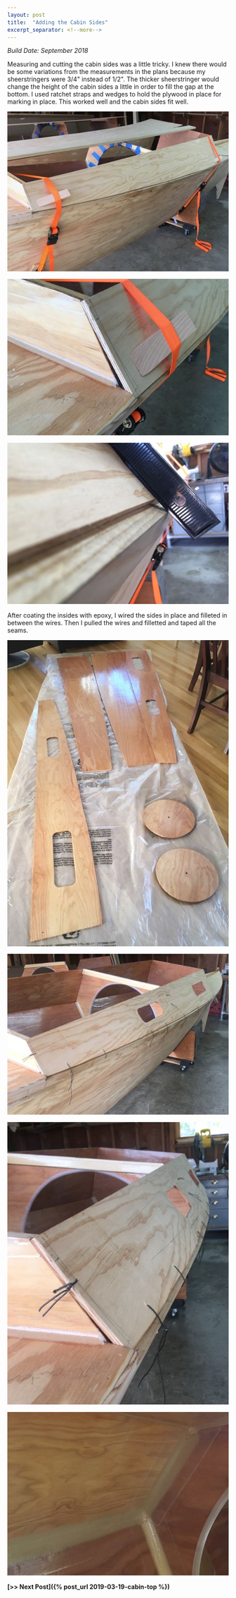 ```yaml
---
layout: post
title:  "Adding the Cabin Sides"
excerpt_separator: <!--more-->
---
```


*Build Date: September 2018*

Measuring and cutting the cabin sides was a little tricky. I knew there would be some variations from the measurements in the plans because my sheerstringers were 3/4" instead of 1/2". The thicker sheerstringer would change the height of the cabin sides a little in order to fill the gap at the bottom. I used ratchet straps and wedges to hold the plywood in place for marking in place. This worked well and the cabin sides fit well.

<!--more-->

![Fitting Cabinside](/assets/images/cabin-1-fitting-1.jpg)

![Fitting Cabinside](/assets/images/cabin-1-fitting-2.jpg)

![Making Sure Angle of Side Is Correct at Sheerstringer](/assets/images/cabin-1-bevel.jpg)

After coating the insides with epoxy, I wired the sides in place and filleted in between the wires. Then I pulled the wires and filletted and taped all the seams.

![Coating Insides](/assets/images/cabin-1-coating.jpg)

![Wiring Cabinside](/assets/images/cabin-1-gluing-1.jpg)

![Wiring Cabinside](/assets/images/cabin-1-gluing-2.jpg)

![Fillet and Tape](/assets/images/cabin-1-taped.jpg)

**[>> Next Post]({% post_url 2019-03-19-cabin-top %})**
